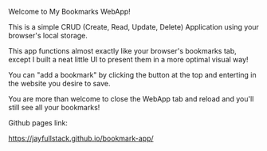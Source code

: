Welcome to My Bookmarks WebApp!

This is a simple CRUD (Create, Read, Update, Delete) Application using your browser's local storage.

This app functions almost exactly like your browser's bookmarks tab, except I built a neat little UI to present them in a more optimal visual way!

You can "add a bookmark" by clicking the button at the top and enterting in the website you desire to save.

You are more than welcome to close the WebApp tab and reload and you'll still see all your bookmarks!


Github pages link:

https://jayfullstack.github.io/bookmark-app/